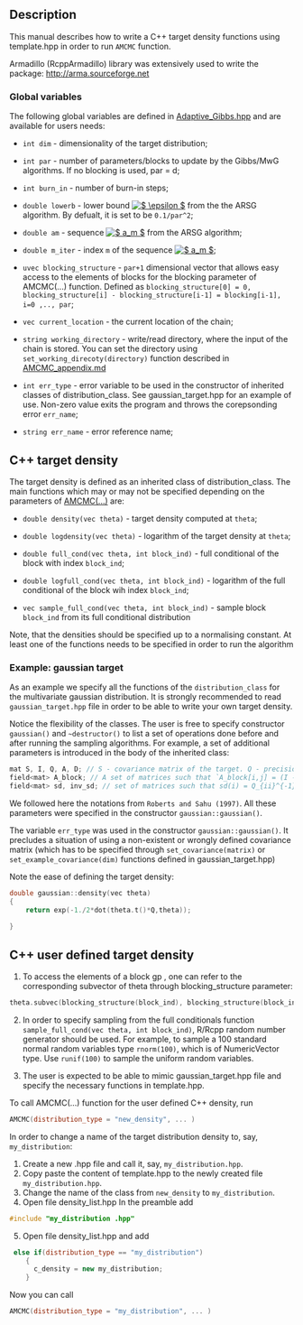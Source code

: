 ## Description

This manual describes how to write a C++ target density functions using template.hpp in order to run `AMCMC` function.

Armadillo (RcppArmadillo) library was extensively used to write the package: http://arma.sourceforge.net


### Global variables

The following global variables are defined in [Adaptive_Gibbs.hpp](../includes/Adaptive_Gibbs.hpp) and are available for users needs:

  - `int dim` - dimensionality of the target distribution;

  - `int par` - number of parameters/blocks to update by the Gibbs/MwG algorithms. If no blocking is used, par = d;

  - `int burn_in` - number of burn-in steps;

  - `double lowerb` - lower bound <a href="https://www.codecogs.com/eqnedit.php?latex=$&space;\epsilon&space;$" target="_blank"><img src="https://latex.codecogs.com/gif.latex?$&space;\epsilon&space;$" title="$ \epsilon $" /></a> from the the ARSG algorithm. By defualt, it is set to be `0.1/par^2`;

  - `double am` - sequence <a href="https://www.codecogs.com/eqnedit.php?latex=$&space;a_m&space;$" target="_blank"><img src="https://latex.codecogs.com/gif.latex?$&space;a_m&space;$" title="$ a_m $" /></a> from the ARSG algorithm;

 - `double m_iter` - index `m` of the sequence <a href="https://www.codecogs.com/eqnedit.php?latex=$&space;a_m&space;$" target="_blank"><img src="https://latex.codecogs.com/gif.latex?$&space;a_m&space;$" title="$ a_m $" /></a>;

  - `uvec blocking_structure` - `par+1` dimensional vector that allows easy access to the elements of blocks for the blocking parameter of AMCMC(...) function. Defined as `blocking_structure[0] = 0, blocking_structure[i] - blocking_structure[i-1] = blocking[i-1], i=0 ,.., par`;

  - `vec current_location` - the current location of the chain;

  - `string working_directory` - write/read directory, where the input of the chain is stored. You can set the directory using `set_working_direcoty(directory)` function described in [AMCMC_appendix.md](../master/man/AMCMC_appendix.md)

  - `int err_type` - error variable to be used in the constructor of inherited classes of distribution_class. See gaussian_target.hpp for an example of use.  Non-zero value exits the program and throws the corepsonding error `err_name`;

  - `string err_name` - error reference name;

## C++ target density

The target density is defined as an inherited class of distribution_class. The main functions which may or may not be specified depending on the parameters of [AMCMC(...)](../master/AMCMC_info.md) are:

  - `double density(vec theta)`  - target density computed at `theta`;

  - `double logdensity(vec theta)` - logarithm of the target density at `theta`;
  
  - `double full_cond(vec theta, int block_ind)` - full conditional of the block with index `block_ind`;
  
  - `double logfull_cond(vec theta, int block_ind)`  - logarithm of the full conditional of the block wih index `block_ind`;
 
  - `vec sample_full_cond(vec theta, int block_ind)` - sample block `block_ind` from its full conditional distribution

Note, that the densities should be specified up to a normalising constant. At least one of the functions needs to be specified in order to run the algorithm


### Example: gaussian target

As an example we specify all the functions of the `distribution_class` for the multivariate gaussian distribution. It is strongly recommended to read `gaussian_target.hpp` file in order to be able to write your own target density. 

Notice the flexibility of the classes. The user is free to specify constructor `gaussian()` and `~destructor()` to list a set of operations done before and after running the sampling algorithms. For example, a set of additional parameters is introduced in the body of the inherited class: 

```C++
mat S, I, Q, A, D; // S - covariance matrix of the target. Q - precision matrix. I - identity matrix
field<mat> A_block; // A set of matrices such that `A_block[i,j] = (I - diag(Q_{11},..,Q_{ss}) Q)_{ij}`, where `s` is the number of blocks in the Gibbs sampling scheme;
field<mat> sd, inv_sd; // set of matrices such that sd(i) = Q_{ii}^{-1} and inv_sd = sd^{-1};
```

We followed here the notations from `Roberts and Sahu (1997)`. All these parameters were specified in the constructor `gaussian::gaussian()`.

The variable `err_type` was used in the constructor `gaussian::gaussian()`. It precludes a situation of using a non-existent or wrongly defined covariance matrix (which has to be specified through `set_covariance(matrix)` or `set_example_covariance(dim)` functions defined in gaussian_target.hpp)

Note the ease of defining the target density:
```C++
double gaussian::density(vec theta)
{
    return exp(-1./2*dot(theta.t()*Q,theta));
    
}
```


## C++ user defined target density

1. To access the elements of a block gp , one can refer to the corresponding subvector of theta through blocking_structure parameter:
```C++
theta.subvec(blocking_structure(block_ind), blocking_structure(block_ind+1)-1)
```
2. In order to specify sampling from the full conditionals function `sample_full_cond(vec theta, int block_ind)`, R/Rcpp random number generator should be used. For example, to sample a 100 standard normal random variables type `rnorm(100)`, which is of NumericVector type. Use `runif(100)` to sample the uniform random variables.

3. The user is expected to be able to mimic gaussian_target.hpp file and specify the necessary functions in template.hpp.

To call  AMCMC(...) function for the user defined C++ density, run
```C++
AMCMC(distribution_type = "new_density", ... )
```

In order to change a name of the target distribution density to, say, `my_distribution`:

1. Create a new .hpp file and call it, say, `my_distribution.hpp`.
2. Copy paste the content of template.hpp to the newly created file `my_distribution.hpp`. 
3. Change the name of the class from `new_density` to `my_distribution`.
4. Open file density_list.hpp In the preamble add 
 ```C++
 #include "my_distribution .hpp"
 ```
5. Open file density_list.hpp and add

```C++
 else if(distribution_type == "my_distribution")
    {
      c_density = new my_distribution;
    }
```

Now you can call 
```C++
AMCMC(distribution_type = "my_distribution", ... )
```
